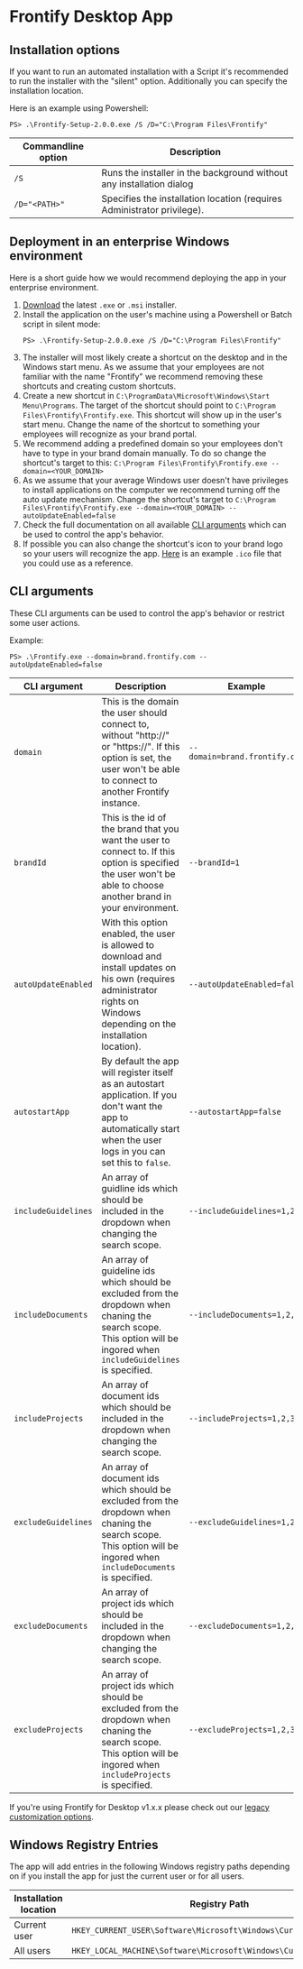 # Frontify Desktop App

## Installation options

If you want to run an automated installation with a Script it's recommended to run the installer with the "silent" option. Additionally you can specify the installation location.

Here is an example using Powershell:

```
PS> .\Frontify-Setup-2.0.0.exe /S /D="C:\Program Files\Frontify"
```

| Commandline option | Description                                                             |
| ------------------ | ----------------------------------------------------------------------- |
| `/S`               | Runs the installer in the background without any installation dialog    |
| `/D="<PATH>"`      | Specifies the installation location (requires Administrator privilege). |

## Deployment in an enterprise Windows environment

Here is a short guide how we would recommend deploying the app in your enterprise environment.

1. [Download](https://github.com/frontify/frontify-companion-release/releases/latest) the latest `.exe` or `.msi` installer.
2. Install the application on the user's machine using a Powershell or Batch script in silent mode:
   ```
   PS> .\Frontify-Setup-2.0.0.exe /S /D="C:\Program Files\Frontify"
   ```
3. The installer will most likely create a shortcut on the desktop and in the Windows start menu. As we assume that your employees are not familiar with the name "Frontify" we recommend removing these shortcuts and creating custom shortcuts.
4. Create a new shortcut in `C:\ProgramData\Microsoft\Windows\Start Menu\Programs`. The target of the shortcut should point to `C:\Program Files\Frontify\Frontify.exe`. This shortcut will show up in the user's start menu. Change the name of the shortcut to something your employees will recognize as your brand portal.
5. We recommend adding a predefined domain so your employees don't have to type in your brand domain manually. To do so change the shortcut's target to this: `C:\Program Files\Frontify\Frontify.exe --domain=<YOUR_DOMAIN>`
6. As we assume that your average Windows user doesn't have privileges to install applications on the computer we recommend turning off the auto update mechanism. Change the shortcut's target to `C:\Program Files\Frontify\Frontify.exe --domain=<YOUR_DOMAIN> --autoUpdateEnabled=false`
7. Check the full documentation on all available [CLI arguments](#cli-arguments) which can be used to control the app's behavior.
8. If possible you can also change the shortcut's icon to your brand logo so your users will recognize the app. [Here](./example-windows-app-icon.ico) is an example `.ico` file that you could use as a reference.

## CLI arguments

These CLI arguments can be used to control the app's behavior or restrict some user actions.

Example:

```
PS> .\Frontify.exe --domain=brand.frontify.com --autoUpdateEnabled=false
```

| CLI argument        | Description                                                                                                                                                                 | Example                       |
| ------------------- | --------------------------------------------------------------------------------------------------------------------------------------------------------------------------- | ----------------------------- |
| `domain`            | This is the domain the user should connect to, without "http://" or "https://". If this option is set, the user won't be able to connect to another Frontify instance.      | `--domain=brand.frontify.com` |
| `brandId`           | This is the id of the brand that you want the user to connect to. If this option is specified the user won't be able to choose another brand in your environment.           | `--brandId=1`                 |
| `autoUpdateEnabled` | With this option enabled, the user is allowed to download and install updates on his own (requires administrator rights on Windows depending on the installation location). | `--autoUpdateEnabled=false`   |
| `autostartApp`      | By default the app will register itself as an autostart application. If you don't want the app to automatically start when the user logs in you can set this to `false`.    | `--autostartApp=false`        |
| `includeGuidelines` | An array of guidline ids which should be included in the dropdown when changing the search scope.                                                                           | `--includeGuidelines=1,2,3`   |
| `includeDocuments`  | An array of guideline ids which should be excluded from the dropdown when chaning the search scope. This option will be ingored when `includeGuidelines` is specified.      | `--includeDocuments=1,2,3`    |
| `includeProjects`   | An array of document ids which should be included in the dropdown when changing the search scope.                                                                           | `--includeProjects=1,2,3`     |
| `excludeGuidelines` | An array of document ids which should be excluded from the dropdown when chaning the search scope. This option will be ingored when `includeDocuments` is specified.        | `--excludeGuidelines=1,2,3`   |
| `excludeDocuments`  | An array of project ids which should be included in the dropdown when changing the search scope.                                                                            | `--excludeDocuments=1,2,3`    |
| `excludeProjects`   | An array of project ids which should be excluded from the dropdown when chaning the search scope. This option will be ingored when `includeProjects` is specified.          | `--excludeProjects=1,2,3`     |

If you're using Frontify for Desktop v1.x.x please check out our [legacy customization options](legacy-customization-options.md).

## Windows Registry Entries

The app will add entries in the following Windows registry paths depending on if you install the app for just the current user or for all users.

| Installation location | Registry Path                                                      |
| --------------------- | ------------------------------------------------------------------ |
| Current user          | `HKEY_CURRENT_USER\Software\Microsoft\Windows\CurrentVersion\Run`  |
| All users             | `HKEY_LOCAL_MACHINE\Software\Microsoft\Windows\CurrentVersion\Run` |
